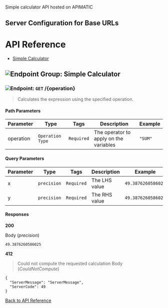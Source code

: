 # 

Simple calculator API hosted on APIMATIC



## Server Configuration for Base URLs







# <a name="api_reference"></a>API Reference

* [Simple Calculator](#simple_calculator)

## <a name="simple_calculator"></a>![Endpoint Group: ](https://apidocs.io/img/class.png "Simple Calculator") Simple Calculator


### <a name="calculate"></a>![Endpoint: ](https://apidocs.io/img/method.png "Calculate") `GET` /{operation}

> Calculates the expression using the specified operation.



#### Path Parameters
| Parameter | Type | Tags | Description | Example |
|-----------|------| ---- |-------------| ------- |
| operation | `Operation Type` |  ``` Required ```  | The operator to apply on the variables | `"SUM"` | 

#### Query Parameters
| Parameter | Type | Tags | Description | Example |
|-----------|------| ---- |-------------| ------- |
| x | `precision` |  ``` Required ```  | The LHS value | `49.3876260586025` | 
| y | `precision` |  ``` Required ```  | The RHS value | `49.3876260586025` | 

#### Responses
**200** 

Body (_precision_) 
```
49.3876260586025
```


**412** 

> Could not compute the requested calculation
Body (_CouldNotCompute_) 
```
{
  "ServerMessage": "ServerMessage",
  "ServerCode": 49
}
```


[Back to API Reference](#api_reference)

